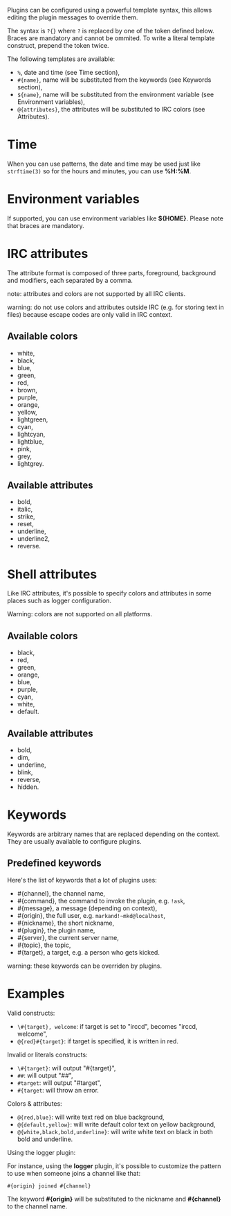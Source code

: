 Plugins can be configured using a powerful template syntax, this allows editing
the plugin messages to override them.

The syntax is `?{}` where `?` is replaced by one of the token defined below.
Braces are mandatory and cannot be ommited. To write a literal template
construct, prepend the token twice.

The following templates are available:

- `%`, date and time (see Time section),
- `#{name}`, name will be substituted from the keywords (see Keywords section),
- `${name}`, name will be substituted from the environment variable (see
  Environment variables),
- `@{attributes}`, the attributes will be substituted to IRC colors (see
  Attributes).

# Time

When you can use patterns, the date and time may be used just like `strftime(3)`
so for the hours and minutes, you can use **%H:%M**.

# Environment variables

If supported, you can use environment variables like **${HOME}**. Please note
that braces are mandatory.

# IRC attributes

The attribute format is composed of three parts, foreground, background and
modifiers, each separated by a comma.

note: attributes and colors are not supported by all IRC clients.

warning: do not use colors and attributes outside IRC (e.g. for storing text in
         files) because escape codes are only valid in IRC context.

## Available colors

- white,
- black,
- blue,
- green,
- red,
- brown,
- purple,
- orange,
- yellow,
- lightgreen,
- cyan,
- lightcyan,
- lightblue,
- pink,
- grey,
- lightgrey.

## Available attributes

- bold,
- italic,
- strike,
- reset,
- underline,
- underline2,
- reverse.

# Shell attributes

Like IRC attributes, it's possible to specify colors and attributes in some
places such as logger configuration.

Warning: colors are not supported on all platforms.

## Available colors

- black,
- red,
- green,
- orange,
- blue,
- purple,
- cyan,
- white,
- default.

## Available attributes

- bold,
- dim,
- underline,
- blink,
- reverse,
- hidden.

# Keywords

Keywords are arbitrary names that are replaced depending on the context. They
are usually available to configure plugins.

## Predefined keywords

Here's the list of keywords that a lot of plugins uses:

- #{channel}, the channel name,
- #{command}, the command to invoke the plugin, e.g. `!ask`,
- #{message}, a message (depending on context),
- #{origin}, the full user, e.g. `markand!~mkd@localhost`,
- #{nickname}, the short nickname,
- #{plugin}, the plugin name,
- #{server}, the current server name,
- #{topic}, the topic,
- #{target}, a target, e.g. a person who gets kicked.

warning: these keywords can be overriden by plugins.

# Examples

Valid constructs:

- `\#{target}, welcome`: if target is set to "irccd", becomes "irccd, welcome",
- `@{red}#{target}`: if target is specified, it is written in red.

Invalid or literals constructs:

- `\#{target}`: will output "#{target}",
- `##`: will output "##",
- `#target`: will output "#target",
- `#{target`: will throw an error.

Colors & attributes:

- `@{red,blue}`: will write text red on blue background,
- `@{default,yellow}`: will write default color text on yellow background,
- `@{white,black,bold,underline}`: will write white text on black in both bold
  and underline.

Using the logger plugin:

For instance, using the **logger** plugin, it's possible to customize the
pattern to use when someone joins a channel like that:

    #{origin} joined #{channel}

The keyword **#{origin}** will be substituted to the nickname and **#{channel}**
to the channel name.
